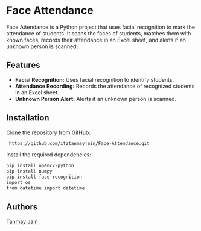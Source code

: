
# Face Attendance

Face Attendance is a Python project that uses facial recognition to mark the attendance of students. It scans the faces of students, matches them with known faces, records their attendance in an Excel sheet, and alerts if an unknown person is scanned.

## Features

- **Facial Recognition:** Uses facial recognition to identify students.
- **Attendance Recording:** Records the attendance of recognized students in an Excel sheet.
- **Unknown Person Alert:** Alerts if an unknown person is scanned.

## Installation

Clone the repository from GitHub:

```bash
 https://github.com/itztanmayjain/Face-Attendance.git
```
Install the required dependencies:
```bash
pip install opencv-python
pip install numpy
pip install face-recognition
import os
from datetime import datetime
```

    
## Authors
 [Tanmay Jain](https://github.com/itztanmayjain)

